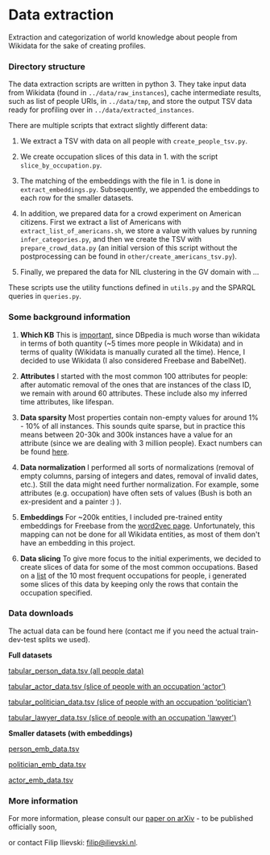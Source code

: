 # Data extraction
Extraction and categorization of world knowledge about people from Wikidata for the sake of creating profiles.

### Directory structure

The data extraction scripts are written in python 3. They take input data from Wikidata (found in `../data/raw_instances`), cache intermediate results, such as list of people URIs, in `../data/tmp`, and store the output TSV data ready for profiling over in `../data/extracted_instances`.

There are multiple scripts that extract slightly different data:

1. We extract a TSV with data on all people with `create_people_tsv.py`.

2. We create occupation slices of this data in 1. with the script `slice_by_occupation.py`.

3. The matching of the embeddings with the file in 1. is done in `extract_embeddings.py`. Subsequently, we appended the embeddings to each row for the smaller datasets.

4. In addition, we prepared data for a crowd experiment on American citizens. First we extract a list of Americans with `extract_list_of_americans.sh`, we store a value with values by running `infer_categories.py`, and then we create the TSV with `prepare_crowd_data.py` (an initial version of this script without the postprocessing can be found in `other/create_americans_tsv.py`). 

5. Finally, we prepared the data for NIL clustering in the GV domain with ...

These scripts use the utility functions defined in `utils.py` and the SPARQL queries in `queries.py`.

### Some background information

1. **Which KB** This is [important](http://www.semantic-web-journal.net/system/files/swj1141.pdf), since DBpedia is much worse than wikidata in terms of both quantity (~5 times more people in Wikidata) and in terms of quality (Wikidata is manually curated all the time). Hence, I decided to use Wikidata (I also considered Freebase and BabelNet).

2. **Attributes** I started with the most common 100 attributes for people: after automatic removal of the ones that are instances of the class ID, we remain with around 60 attributes. These include also my inferred time attributes, like lifespan.

3. **Data sparsity** Most properties contain non-empty values for around 1% - 10% of all instances. This sounds quite sparse, but in practice this means between 20-30k and 300k instances have a value for an attribute (since we are dealing with 3 million people). Exact numbers can be found [here](https://docs.google.com/document/d/1qiKPNqBda1h17VoCVpS3pgGkMlDymKMjn3fyGdKZnSU/edit#).

4. **Data normalization** I performed all sorts of normalizations (removal of empty columns, parsing of integers and dates, removal of invalid dates, etc.). Still the data might need further normalization. For example, some attributes (e.g. occupation) have often sets of values (Bush is both an ex-president and a painter :) ).

5. **Embeddings** For ~200k entities, I included pre-trained entity embeddings for Freebase from the [word2vec page](https://code.google.com/archive/p/word2vec/). Unfortunately, this mapping can not be done for all Wikidata entities, as most of them don't have an embedding in this project.

6. **Data slicing** To give more focus to the initial experiments, we decided to create slices of data for some of the most common occupations. Based on a [list](https://docs.google.com/document/d/1qiKPNqBda1h17VoCVpS3pgGkMlDymKMjn3fyGdKZnSU/edit#) of the 10 most frequent occupations for people, i generated some slices of this data by keeping only the rows that contain the occupation specified.

### Data downloads

The actual data can be found here (contact me if you need the actual train-dev-test splits we used).

**Full datasets**

[tabular_person_data.tsv (all people data)](http://cm.fii800.lod.labs.vu.nl/tabular_person_data.tsv)

[tabular_actor_data.tsv (slice of people with an occupation ‘actor’)](http://cm.fii800.lod.labs.vu.nl/tabular_actor_data.tsv)

[tabular_politician_data.tsv (slice of people with an occupation ‘politician’)](http://cm.fii800.lod.labs.vu.nl/tabular_politician_data.tsv)

[tabular_lawyer_data.tsv (slice of people with an occupation 'lawyer')](http://cm.fii800.lod.labs.vu.nl/tabular_lawyer_data.tsv)

**Smaller datasets (with embeddings)**

[person_emb_data.tsv](http://cm.fii800.lod.labs.vu.nl/person_emb_data.tsv)

[politician_emb_data.tsv](http://cm.fii800.lod.labs.vu.nl/politician_emb_data.tsv)

[actor_emb_data.tsv](http://cm.fii800.lod.labs.vu.nl/actor_emb_data.tsv)

### More information

For more information, please consult our [paper on arXiv](https://arxiv.org/abs/1810.00782) - to be published officially soon, 

or contact Filip Ilievski: filip@ilievski.nl.
